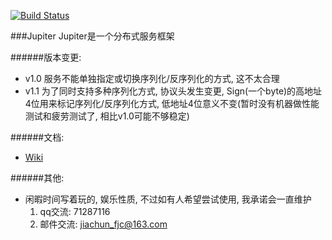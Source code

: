 [![Build Status](https://travis-ci.org/fengjiachun/Jupiter.svg?branch=master)](https://travis-ci.org/fengjiachun/Jupiter)

###Jupiter
    Jupiter是一个分布式服务框架

######版本变更:
- v1.0 服务不能单独指定或切换序列化/反序列化的方式, 这不太合理
- v1.1 为了同时支持多种序列化方式, 协议头发生变更, Sign(一个byte)的高地址4位用来标记序列化/反序列化方式, 低地址4位意义不变(暂时没有机器做性能测试和疲劳测试了, 相比v1.0可能不够稳定)

######文档:
- [Wiki](https://github.com/fengjiachun/Jupiter/wiki)

######其他:
- 闲暇时间写着玩的, 娱乐性质, 不过如有人希望尝试使用, 我承诺会一直维护
     1. qq交流: 71287116
     2. 邮件交流: jiachun_fjc@163.com


